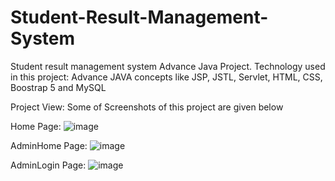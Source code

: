 # Student-Result-Management-System
Student result management system Advance Java Project. Technology used in this project: Advance JAVA concepts like JSP, JSTL, Servlet, HTML, CSS, Boostrap 5 and MySQL

Project View: Some of Screenshots of this project are given below

Home Page:
![image](https://user-images.githubusercontent.com/120081397/220553113-ffd5dd31-28d3-4b09-b593-bd0c7dcb7300.png)

AdminHome Page:
![image](https://user-images.githubusercontent.com/120081397/220553795-978029d4-1fa8-4844-9c85-a7bf22ef9bed.png)

AdminLogin Page:
![image](https://user-images.githubusercontent.com/120081397/220554172-1f96164c-62f7-4c4c-be0f-6c4669f20954.png)
